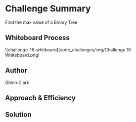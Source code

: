 # Challenge Summary
Find the max value of a Binary Tree

## Whiteboard Process
![challenge-16-whitboard](code_challenges/img/Challenge 16 Whiteboard.png)

## Author
Glenn Clark

## Approach & Efficiency
<!-- What approach did you take? Why? What is the Big O space/time for this approach? -->

## Solution
<!-- Show how to run your code, and examples of it in action -->
